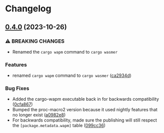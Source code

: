 # Changelog

## [0.4.0](https://github.com/wasmerio/cargo-wasmer/compare/cargo-wasmer-v0.3.6...cargo-wasmer-v0.4.0) (2023-10-26)

### ⚠ BREAKING CHANGES

- Renamed the `cargo wapm` command to `cargo wasmer`

### Features

- renamed `cargo wapm` command to `cargo wasmer` ([ca2934d](https://github.com/wasmerio/cargo-wasmer/commit/ca2934d5d18f71851e701c888a84aa1dc1327cd2))

### Bug Fixes

* Added the cargo-wapm executable back in for backwards compatibility ([0cfa867](https://github.com/wasmerio/cargo-wasmer/commit/0cfa867f978e71cce791e3dd4c11f9b66953cba8))
* Bumped the proc-macro2 version because it used nightly features that no longer exist ([a0982e8](https://github.com/wasmerio/cargo-wasmer/commit/a0982e8773f091b249131712f99f95a126ec9fa7))
* For backwards compatibility, made sure the publishing will still respect the `[package.metadata.wapm]` table ([099cc36](https://github.com/wasmerio/cargo-wasmer/commit/099cc368ffcf1c1ccd55726460e47152ea26802b))
